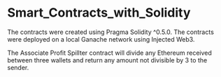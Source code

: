 # Smart_Contracts_with_Solidity

The contracts were created using Pragma Solidity ^0.5.0. The contracts were deployed on a local Ganache network using Injected Web3.

The Associate Profit Spillter contract will divide any Ethereum received between three wallets and return any amount not divisible by 3 to the sender.
